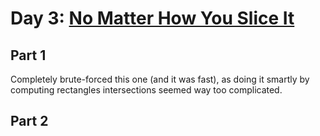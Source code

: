 # Day 3: [No Matter How You Slice It](https://adventofcode.com/2018/day/3)

## Part 1

Completely brute-forced this one (and it was fast), as doing it smartly by computing rectangles intersections seemed way too complicated.

## Part 2

